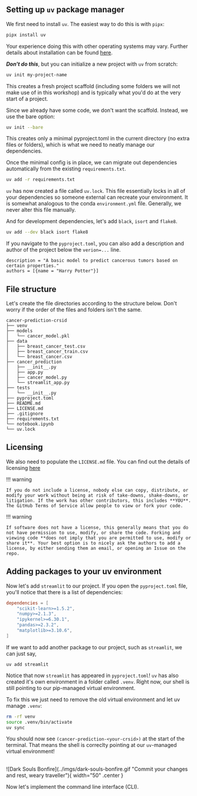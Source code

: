 ## Setting up `uv` package manager
We first need to install `uv`. The easiest way to do this is with `pipx`:
```bash
pipx install uv
```
Your experience doing this with other operating systems may vary. Further details about installation can be found [here](https://docs.astral.sh/uv/getting-started/installation/).

_**Don't do this**_, but you can initialize a new project with `uv` from scratch:
```bash
uv init my-project-name
```
This creates a fresh project scaffold (including some folders we will not make use of in this workshop) and is typically what you'd do at the very start of a project.

Since we already have some code, we don't want the scaffold. Instead, we use the bare option:
```bash
uv init --bare
```
This creates only a minimal pyproject.toml in the current directory (no extra files or folders), which is what we need to neatly manage our dependencies.

Once the minimal config is in place, we can migrate out dependencies automatically from the existing `requirements.txt`.
```bash
uv add -r requirements.txt
```
`uv` has now created a file called `uv.lock`. This file essentially locks in all of your dependencies so someone external can recreate your environment. It is somewhat analogous to the conda `environment.yml` file. Generally, we never alter this file manually.

And for development dependencies, let's add `black`, `isort` and `flake8`.
```bash
uv add --dev black isort flake8
```
If you navigate to the `pyproject.toml`, you can also add a description and author of the project below the `verion=...` line.
```
description = "A basic model to predict cancerous tumors based on certain properties."
authors = [{name = "Harry Potter"}]
```
## File structure <a id="poetry-files"></a>
Let's create the file directories according to the structure below. Don't worry if the order of the files and folders isn't the same.
```
cancer-prediction-crsid
├── venv
├── models
│   └── cancer_model.pkl
├── data
│   ├── breast_cancer_test.csv
│   ├── breast_cancer_train.csv
│   └── breast_cancer.csv
├── cancer_prediction
│   ├── __init__.py
│   ├── app.py
│   ├── cancer_model.py
│   └── streamlit_app.py
├── tests
│   └── __init__.py
├── pyproject.toml
├── README.md
├── LICENSE.md
├── .gitignore
├── requirements.txt
└── notebook.ipynb
└── uv.lock
```

## Licensing <a id="poetry-licensing"></a>
We also need to populate the `LICENSE.md` file. You can find out the details of licensing [here](https://choosealicense.com/)

!!! warning

    If you do not include a license, nobody else can copy, distribute, or modify your work without being at risk of take-downs, shake-downs, or litigation. If the work has other contributors, this includes **YOU**. The GitHub Terms of Service allow people to view or fork your code. 

!!! warning

    If software does not have a license, this generally means that you do not have permission to use, modify, or share the code. Forking and viewing code **does not imply that you are permitted to use, modify or share it**. Your best option is to nicely ask the authors to add a license, by either sending them an email, or opening an Issue on the repo.

## Adding packages to your uv environment
Now let's add `streamlit` to our project. If you open the `pyproject.toml` file, you'll notice that there is a list of dependencies:

```toml
dependencies = [
    "scikit-learn>=1.5.2",
    "numpy>=2.1.3",
    "ipykernel>=6.30.1",
    "pandas>=2.3.2",
    "matplotlib>=3.10.6",
]
```

If we want to add another package to our project, such as `streamlit`, we can just say,
```
uv add streamlit
```

Notice that now `streamlit` has appeared in `pyproject.toml`! `uv` has also created it's own environment in a folder called `.venv`. Right now, our shell is still pointing to our pip-managed virtual environment.

To fix this we just need to remove the old virtual environment and let uv manage `.venv`:
```bash
rm -rf venv
source .venv/bin/activate
uv sync
```

You should now see `(cancer-prediction-<your-crsid>)` at the start of the terminal. That means the shell is correclty pointing at our `uv`-managed virtual environment!

<br>
![Dark Souls Bonfire](../imgs/dark-souls-bonfire.gif "Commit your changes and rest, weary traveller"){ width="50" .center }
<br>

Now let's implement the command line interface (CLI).